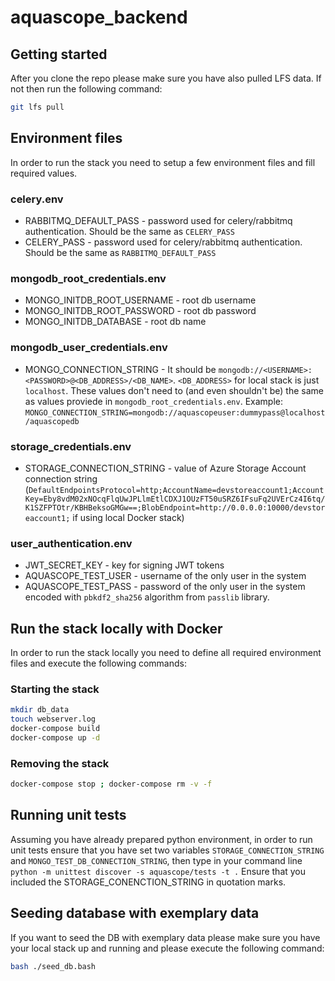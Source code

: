 # aquascope_backend

## Getting started
After you clone the repo please make sure you have also pulled LFS data. If not then run the following command:
```bash
git lfs pull
```

## Environment files
In order to run the stack you need to setup a few environment files and fill required values.

### celery.env
* RABBITMQ_DEFAULT_PASS - password used for celery/rabbitmq authentication. Should be the same as `CELERY_PASS`
* CELERY_PASS - password used for celery/rabbitmq authentication. Should be the same as `RABBITMQ_DEFAULT_PASS`

### mongodb_root_credentials.env
* MONGO_INITDB_ROOT_USERNAME - root db username
* MONGO_INITDB_ROOT_PASSWORD - root db password
* MONGO_INITDB_DATABASE - root db name

### mongodb_user_credentials.env
* MONGO_CONNECTION_STRING - It should be `mongodb://<USERNAME>:<PASSWORD>@<DB_ADDRESS>/<DB_NAME>`. `<DB_ADDRESS>` for local stack is just `localhost`. These values don't need to (and even shouldn't be) the same as values proviede in `mongodb_root_credentials.env`. Example: `MONGO_CONNECTION_STRING=mongodb://aquascopeuser:dummypass@localhost/aquascopedb`


### storage_credentials.env
* STORAGE_CONNECTION_STRING - value of Azure Storage Account connection string (`DefaultEndpointsProtocol=http;AccountName=devstoreaccount1;AccountKey=Eby8vdM02xNOcqFlqUwJPLlmEtlCDXJ1OUzFT50uSRZ6IFsuFq2UVErCz4I6tq/K1SZFPTOtr/KBHBeksoGMGw==;BlobEndpoint=http://0.0.0.0:10000/devstoreaccount1;` if using local Docker stack)

### user_authentication.env
* JWT_SECRET_KEY - key for signing JWT tokens
* AQUASCOPE_TEST_USER - username of the only user in the system
* AQUASCOPE_TEST_PASS - password of the only user in the system encoded with `pbkdf2_sha256` algorithm from `passlib` library.


## Run the stack locally with Docker
In order to run the stack locally you need to define all required environment files and execute the following commands:

### Starting the stack
```bash
mkdir db_data
touch webserver.log
docker-compose build
docker-compose up -d
```

### Removing the stack
```bash
docker-compose stop ; docker-compose rm -v -f
```

## Running unit tests
Assuming you have already prepared python environment, in order to run unit tests ensure that you have set two variables `STORAGE_CONNECTION_STRING` and `MONGO_TEST_DB_CONNECTION_STRING`, then type in your command line `python -m unittest discover -s aquascope/tests -t .`
Ensure that you included the STORAGE_CONENCTION_STRING in quotation marks.

## Seeding database with exemplary data
If you want to seed the DB with exemplary data please make sure you have your local stack up and running and please execute the following command:
```bash
bash ./seed_db.bash
```
